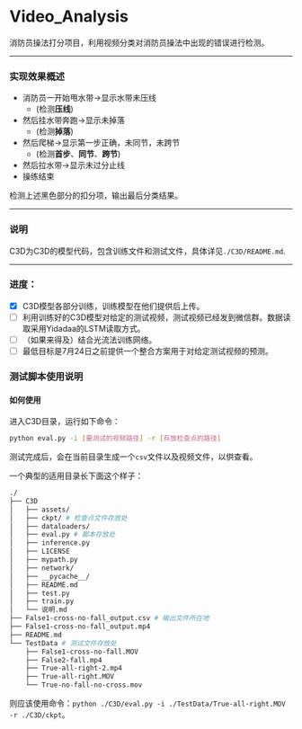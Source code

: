 # Video_Analysis

消防员操法打分项目，利用视频分类对消防员操法中出现的错误进行检测。

-----------------------------------------

### 实现效果概述

- 消防员一开始甩水带→显示水带未压线 
  - (检测**压线**)
- 然后挂水带奔跑→显示未掉落
  - (检测**掉落**)
- 然后爬梯→显示第一步正确，未同节，未跨节
  - (检测**首步**、**同节**、**跨节**)
- 然后拉水带→显示未过分止线
- 操练结束

检测上述黑色部分的扣分项，输出最后分类结果。

------------------------------------
### 说明
C3D为C3D的模型代码，包含训练文件和测试文件，具体详见`./C3D/README.md`.

------------------

### 进度：
- [x] C3D模型各部分训练，训练模型在他们提供后上传。
- [ ] 利用训练好的C3D模型对给定的测试视频，测试视频已经发到微信群。数据读取采用Yidadaa的LSTM读取方式。
- [ ] （如果来得及）结合光流法训练网络。
- [ ] 最低目标是7月24日之前提供一个整合方案用于对给定测试视频的预测。

### 测试脚本使用说明

#### 如何使用
进入C3D目录，运行如下命令：

```bash
python eval.py -i [要测试的视频路径] -r [存放检查点的路径]
```

测试完成后，会在当前目录生成一个`csv`文件以及视频文件，以供查看。

一个典型的适用目录长下面这个样子：
```bash
./
├── C3D
│   ├── assets/
│   ├── ckpt/ # 检查点文件存放处
│   ├── dataloaders/
│   ├── eval.py # 脚本存放处
│   ├── inference.py
│   ├── LICENSE
│   ├── mypath.py
│   ├── network/
│   ├── __pycache__/
│   ├── README.md
│   ├── test.py
│   ├── train.py
│   └── 说明.md
├── False1-cross-no-fall_output.csv # 输出文件所在地
├── False1-cross-no-fall_output.mp4
├── README.md
└── TestData # 测试文件存放处
    ├── False1-cross-no-fall.MOV
    ├── False2-fall.mp4
    ├── True-all-right-2.mp4
    ├── True-all-right.MOV
    └── True-no-fall-no-cross.mov
```
则应该使用命令：`python ./C3D/eval.py -i ./TestData/True-all-right.MOV -r ./C3D/ckpt`。



